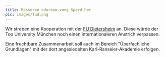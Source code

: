 ```yaml
---
title: Besseren eduroam vong Speed her
pic: images/fud.png 
---
```


Wir streben eine Kooperation mit der [FU Dietersheim](https://www.fu-dietersheim.de/FUD.html) an.
Diese würde der Top University München noch einen internationaleren Anstrich verpassen.

Eine fruchtbare Zusammenarbeit soll auch im Bereich "Überfachliche Grundlagen" mit der dort angesiedelten 
Karl-Ranseier-Akademie erfolgen.
